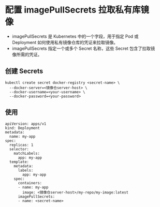 # 配置 imagePullSecrets 拉取私有库镜像

- imagePullSecrets 是 Kubernetes 中的一个字段，用于指定 Pod 或 Deployment 如何使用私有镜像仓库的凭证来拉取镜像。
- imagePullSecrets 指定一个或多个 Secret 名称，这些 Secret 包含了拉取镜像所需的凭证。

## 创建 Secrets

```
kubectl create secret docker-registry <secret-name> \
  --docker-server=<镜像仓server-host> \
  --docker-username=<your-username> \
  --docker-password=<your-password>
```

## 使用

```
apiVersion: apps/v1
kind: Deployment
metadata:
  name: my-app
spec:
  replicas: 1
  selector:
    matchLabels:
      app: my-app
  template:
    metadata:
      labels:
        app: my-app
    spec:
      containers:
      - name: my-app
        image: <镜像仓server-host>/my-repo/my-image:latest
      imagePullSecrets:
      - name: <secret-name>
```

